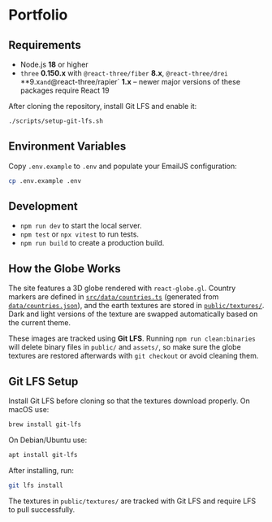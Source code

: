 # Portfolio

## Requirements

* Node.js **18** or higher
* `three` **0.150.x** with `@react-three/fiber` **8.x**, `@react-three/drei` **9.x`
  and `@react-three/rapier` **1.x** – newer major versions of these
  packages require React 19

After cloning the repository, install Git LFS and enable it:

```bash
./scripts/setup-git-lfs.sh
```

## Environment Variables

Copy `.env.example` to `.env` and populate your EmailJS configuration:

```bash
cp .env.example .env
```

## Development

* `npm run dev` to start the local server.
* `npm test` or `npx vitest` to run tests.
* `npm run build` to create a production build.

## How the Globe Works

The site features a 3D globe rendered with `react-globe.gl`. Country markers are
defined in [`src/data/countries.ts`](src/data/countries.ts) (generated from
[`data/countries.json`](data/countries.json)), and the earth textures are stored
in [`public/textures/`](public/textures/).
Dark and light versions of the texture are swapped automatically based on the
current theme.

These images are tracked using **Git LFS**. Running `npm run clean:binaries` will delete binary files in `public/` and `assets/`, so make sure the globe textures are restored afterwards with `git checkout` or avoid cleaning them.

## Git LFS Setup

Install Git LFS before cloning so that the textures download properly. On macOS use:

```bash
brew install git-lfs
```

On Debian/Ubuntu use:

```bash
apt install git-lfs
```

After installing, run:

```bash
git lfs install
```

The textures in `public/textures/` are tracked with Git LFS and require LFS to pull successfully.
